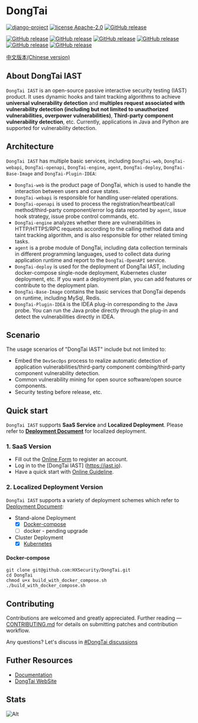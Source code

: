 # DongTai

[![django-project](https://img.shields.io/badge/django%20versions-3.0.3-blue)](https://www.djangoproject.com/)
[![license Apache-2.0](https://img.shields.io/github/license/HXSecurity/DongTai-agent-java)](https://github.com/HXSecurity/DongTai-agent-java/blob/main/LICENSE)
[![GitHub release](https://img.shields.io/github/v/release/HXSecurity/DongTai?label=DongTai)](https://github.com/HXSecurity/DongTai/releases)

[![GitHub release](https://img.shields.io/github/v/release/HXSecurity/Dongtai-webapi?label=Dongtai-webapi)](https://github.com/HXSecurity/DongTai-webapi/releases)
[![GitHub release](https://img.shields.io/github/v/release/HXSecurity/Dongtai-openapi?label=Dongtai-openapi)](https://github.com/HXSecurity/DongTai-openapi/releases)
[![GitHub release](https://img.shields.io/github/v/release/HXSecurity/Dongtai-engine?label=Dongtai-engine)](https://github.com/HXSecurity/DongTai-engine/releases)
[![GitHub release](https://img.shields.io/github/v/release/HXSecurity/Dongtai-web?label=Dongtai-web)](https://github.com/HXSecurity/DongTai-web/releases)
[![GitHub release](https://img.shields.io/github/v/release/HXSecurity/DongTai-agent-java?label=DongTai-agent-java)](https://github.com/HXSecurity/DongTai-agent-java/releases)
[![GitHub release](https://img.shields.io/github/v/release/HXSecurity/DongTai-agent-python?label=DongTai-agent-python)](https://github.com/HXSecurity/DongTai-agent-python/releases)

[中文版本(Chinese version)](README-zh.md)

## About DongTai IAST

`DongTai IAST` is an open-source passive interactive security testing (IAST) product. It uses dynamic hooks and taint tracking algorithms to achieve **universal vulnerability detection** and **multiples request associated with vulnerability detection (including but not limited to unauthorized vulnerabilities, overpower vulnerabilities)**, **Third-party component vulnerability detection**, etc. Currently, applications in Java and Python are supported for vulnerability detection.

## Architecture

`DongTai IAST` has multiple basic services, including `DongTai-web`, `DongTai-webapi`, `DongTai-openapi`, `DongTai-engine`, `agent`, `DongTai-deploy`, `DongTai-Base-Image` and `DongTai-Plugin-IDEA`:

- `DongTai-web` is the product page of DongTai, which is used to handle the interaction between users and cave states.
- `DongTai-webapi` is responsible for handling user-related operations.
- `DongTai-openapi` is used to process the registration/heartbeat/call method/third-party component/error log data reported by `agent`, issue hook strategy, issue probe control commands, etc.
- `DongTai-engine` analyzes whether there are vulnerabilities in HTTP/HTTPS/RPC requests according to the calling method data and taint tracking algorithm, and is also responsible for other related timing tasks.
- `agent` is a probe module of DongTai, including data collection terminals in different programming languages, used to collect data during application runtime and report to the `DongTai-OpenAPI` service.
- `DongTai-deploy` is used for the deployment of DongTai IAST, including docker-compose single-node deployment, Kubernetes cluster deployment, etc. If you want a deployment plan, you can add features or contribute to the deployment plan.
- `DongTai-Base-Image` contains the basic services that DongTai depends on runtime, including MySql, Redis.
- `DongTai-Plugin-IDEA` is the IDEA plug-in corresponding to the Java probe. You can run the Java probe directly through the plug-in and detect the vulnerabilities directly in IDEA.

## Scenario

The usage scenarios of "DongTai IAST" include but not limited to:

- Embed the `DevSecOps` process to realize automatic detection of application vulnerabilities/third-party component combing/third-party component vulnerability detection.
- Common vulnerability mining for open source software/open source components.
- Security testing before release, etc.

## Quick start

`DongTai IAST` supports **SaaS Service** and **Localized Deployment**. Please refer to [**Deployment Document**](./deploy) for localized deployment.

### 1. SaaS Version

- Fill out the [Online Form](https://jinshuju.net/f/I9PNmf) to register an account.
- Log in to the [DongTai IAST] (<https://iast.io>).
- Have a quick start with [Online Guideline](https://docs.dongtai.io/docs/category/%E5%BF%AB%E9%80%9F%E5%BC%80%E5%A7%8B).

### 2. Localized Deployment Version

`DongTai IAST` supports a variety of deployment schemes which refer to [Deployment Document](./deploy):

- Stand-alone Deployment
  - [x] [Docker-compose](./deploy/docker-compose)
  - [ ] docker - pending upgrade
- Cluster Deployment
  - [x] [Kubernetes](./deploy/kubernetes)

#### Docker-compose

```shell script
git clone git@github.com:HXSecurity/DongTai.git
cd DongTai
chmod u+x build_with_docker_compose.sh
./build_with_docker_compose.sh
```

## Contributing

Contributions are welcomed and greatly appreciated. Further reading — [CONTRIBUTING.md](https://github.com/HXSecurity/DongTai/blob/main/CONTRIBUTING.md) for details on submitting patches and contribution workflow.

Any questions? Let's discuss in [#DongTai discussions](https://github.com/HXSecurity/DongTai/discussions)

## Futher Resources

- [Documentation](https://docs.dongtai.io/)
- [DongTai WebSite](https://dongtai.io)

## Stats

![Alt](https://repobeats.axiom.co/api/embed/ea6a307f8f06cd1c2a19f2312751eb1706382af8.svg "Repobeats analytics image")
